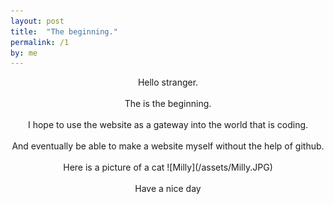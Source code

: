 ```yaml
---
layout: post
title:  "The beginning."
permalink: /1
by: me
---
```


<p align="center">
Hello stranger. <br><br>
<centre> The is the beginning. </centre> <br><br>
I hope to use the website as a gateway into the world that is coding. <br><br>
And eventually be able to make a website myself without the help of github. <br><br>
Here is a picture of a cat 
![Milly](/assets/Milly.JPG)
<br><br> Have a nice day
</p>
